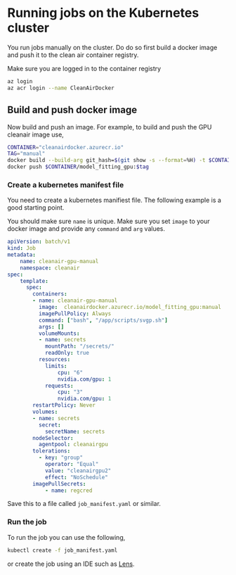 # Running jobs on the Kubernetes cluster

You run jobs manually on the cluster. Do do so first build a docker image and push it to the clean air container registry.

Make sure you are logged in to the container registry

```bash
az login
az acr login --name CleanAirDocker
```

## Build and push docker image
Now build and push an image. For example, to build and push the GPU cleanair image use,

```bash
CONTAINER="cleanairdocker.azurecr.io"
TAG="manual"
docker build --build-arg git_hash=$(git show -s --format=%H) -t $CONTAINER/model_fitting_gpu:$tag -f containers/dockerfiles/model_fitting_gpu.Dockerfile containers
docker push $CONTAINER/model_fitting_gpu:$tag
```

### Create a kubernetes manifest file

You need to create a kubernetes manifiest file. The following example is a good starting point.

You should make sure  `name` is unique. Make sure you set `image` to your docker image and provide any `command` and `arg` values.

```yaml
apiVersion: batch/v1
kind: Job
metadata:
    name: cleanair-gpu-manual
    namespace: cleanair
spec:
    template:
      spec:
        containers:
        - name: cleanair-gpu-manual
          image:  cleanairdocker.azurecr.io/model_fitting_gpu:manual
          imagePullPolicy: Always
          command: ["bash", "/app/scripts/svgp.sh"]
          args: []
          volumeMounts:
          - name: secrets
            mountPath: "/secrets/"
            readOnly: true
          resources:
            limits:
                cpu: "6"
                nvidia.com/gpu: 1
            requests:
                cpu: "3"
                nvidia.com/gpu: 1
        restartPolicy: Never
        volumes:
        - name: secrets
          secret:
            secretName: secrets
        nodeSelector:
          agentpool: cleanairgpu
        tolerations:
          - key: "group"
            operator: "Equal"
            value: "cleanairgpu2"
            effect: "NoSchedule"
        imagePullSecrets:
            - name: regcred
```

Save this to a file called `job_manifest.yaml` or similar.


### Run the job

To run the job you can use the following,

```bash
kubectl create -f job_manifest.yaml
```

or create the job using an IDE such as [Lens](https://k8slens.dev/).